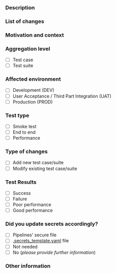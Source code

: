 ### Description

<!--- Please always add a PR description as if nobody knows anything about the context these changes come from. -->
<!--- Even if we are all from our internal team, we may not be on the same page. -->
<!--- Write this PR as you were contributing to a public OSS project, where nobody knows you and you have to earn their trust. -->
<!--- This will improve our projects in the long run! Thanks. -->

### List of changes

<!--- Describe your changes in detail -->

### Motivation and context

<!--- Why is this change required? What problem does it solve? -->

### Aggregation level

<!--- Did you write a single reusable test case, or a full test suite?  -->

- [ ] Test case
- [ ] Test suite

### Affected environment

- [ ] Development (DEV)
- [ ] User Acceptance / Third Part Integration (UAT)
- [ ] Production (PROD)

### Test type

- [ ] Smoke test
- [ ] End to end
- [ ] Performance

### Type of changes

- [ ] Add new test case/suite
- [ ] Modify existing test case/suite

### Test Results

- [ ] Success
- [ ] Failure
- [ ] Poor performance
- [ ] Good performance

### Did you update secrets accordingly?

- [ ] Pipelines' secure file
- [ ] [.secrets_template.yaml](..%2Fconf%2F.secrets_template.yaml) file
- [ ] Not needed
- [ ] No (_please provide further information_)

### Other information

<!-- Any other information that is important to this PR such as screenshots of how the component looks before and after the change. -->
